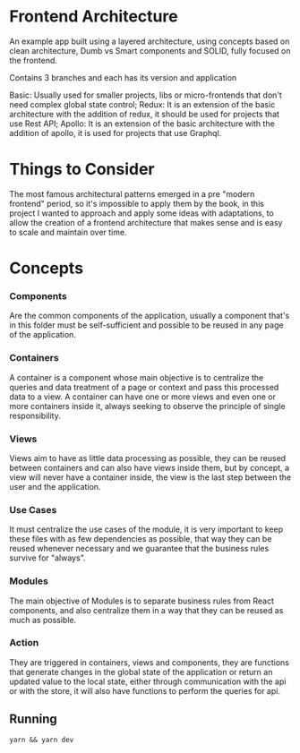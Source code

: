 # Frontend Architecture

An example app built using a layered architecture, using concepts based on clean architecture, Dumb vs Smart components and SOLID, fully focused on the frontend.

Contains 3 branches and each has its version and application

Basic: Usually used for smaller projects, libs or micro-frontends that don't need complex global state control;
Redux: It is an extension of the basic architecture with the addition of redux, it should be used for projects that use Rest API;
Apollo: It is an extension of the basic architecture with the addition of apollo, it is used for projects that use Graphql.

# Things to Consider

The most famous architectural patterns emerged in a pre "modern frontend" period, so it's impossible to apply them by the book, in this project I wanted to approach and apply some ideas with adaptations, to allow the creation of a frontend architecture that makes sense and is easy to scale and maintain over time.

# Concepts

### Components

Are the common components of the application, usually a component that's in this folder must be self-sufficient and possible to be reused in any page of the application.

### Containers

A container is a component whose main objective is to centralize the queries and data treatment of a page or context and pass this processed data to a view.
A container can have one or more views and even one or more containers inside it, always seeking to observe the principle of single responsibility.

### Views

Views aim to have as little data processing as possible, they can be reused between containers and can also have views inside them, but by concept, a view will never have a container inside, the view is the last step between the user and the application.

### Use Cases

It must centralize the use cases of the module, it is very important to keep these files with as few dependencies as possible, that way they can be reused whenever necessary and we guarantee that the business rules survive for "always".

### Modules

The main objective of Modules is to separate business rules from React components, and also centralize them in a way that they can be reused as much as possible.

### Action

They are triggered in containers, views and components, they are functions that generate changes in the global state of the application or return an updated value to the local state, either through communication with the api or with the store, it will also have functions to perform the queries for api.


## Running

`yarn && yarn dev`
